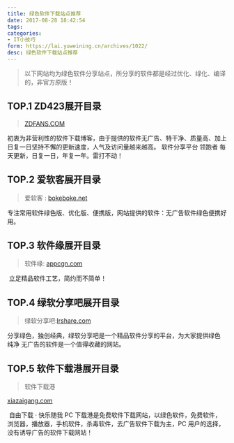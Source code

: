 ```yaml
---
title: 绿色软件下载站点推荐
date: 2017-08-28 18:42:54
tags:
categories: 
- IT小技巧
form: https://lai.yuweining.cn/archives/1022/
desc: 绿色软件下载站点推荐
---
```


> 以下网站均为绿色软件分享站点，所分享的软件都是经过优化、绿化、编译的，非官方原版！

## TOP.1 ZD423展开目录

> [ZDFANS.COM](http://www.zdfans.com/)

​	初衷为非营利性的软件下载博客，由于提供的软件无广告、特干净、质量高、加上日复一日坚持不懈的更新速度，人气及访问量越来越高。 软件分享平台 领跑者 每天更新，日复一日，年复一年。雷打不动！<!--more-->

## TOP.2 爱软客展开目录

> 爱软客 : [bokeboke.net](http://www.bokeboke.net/) 

​	专注常用软件绿色版、优化版、便携版，网站提供的软件：无广告软件绿色便携好用。

## TOP.3 软件缘展开目录

> 软件缘: [appcgn.com](https://www.appcgn.com/)

​	立足精品软件工艺，简约而不简单！

## TOP.4 绿软分享吧展开目录

> 绿软分享吧:[lrshare.com](http://www.lrshare.com/)

​	分享绿色，独创经典，绿软分享吧是一个精品软件分享的平台，为大家提供绿色 纯净 无广告的软件是一个值得收藏的网站。

## TOP.5 软件下载港展开目录

> 软件下载港

[xiazaigang.com](http://www.xiazaigang.com/)

​	自由下载 · 快乐随我 PC 下载港是免费软件下载网站，以绿色软件，免费软件，浏览器，播放器，手机软件，杀毒软件，去广告软件下载为主，PC 用户的选择，没有诱导广告的软件下载网站！